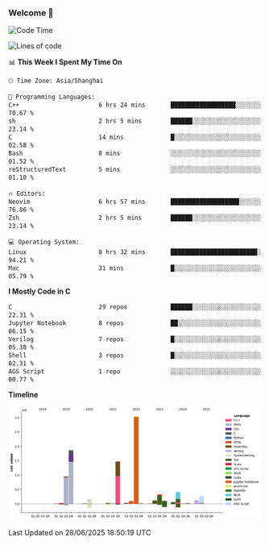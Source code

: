### Welcome 👋

<!--START_SECTION:waka-->
![Code Time](http://img.shields.io/badge/Code%20Time-2%2C061%20hrs%2031%20mins-blue)

![Lines of code](https://img.shields.io/badge/From%20Hello%20World%20I%27ve%20Written-9.1%20million%20lines%20of%20code-blue)

📊 **This Week I Spent My Time On** 

```text
🕑︎ Time Zone: Asia/Shanghai

💬 Programming Languages: 
C++                      6 hrs 24 mins       ██████████████████░░░░░░░   70.67 % 
sh                       2 hrs 5 mins        ██████░░░░░░░░░░░░░░░░░░░   23.14 % 
C                        14 mins             █░░░░░░░░░░░░░░░░░░░░░░░░   02.58 % 
Bash                     8 mins              ░░░░░░░░░░░░░░░░░░░░░░░░░   01.52 % 
reStructuredText         5 mins              ░░░░░░░░░░░░░░░░░░░░░░░░░   01.10 % 

🔥 Editors: 
Neovim                   6 hrs 57 mins       ███████████████████░░░░░░   76.86 % 
Zsh                      2 hrs 5 mins        ██████░░░░░░░░░░░░░░░░░░░   23.14 % 

💻 Operating System: 
Linux                    8 hrs 32 mins       ████████████████████████░   94.21 % 
Mac                      31 mins             █░░░░░░░░░░░░░░░░░░░░░░░░   05.79 % 
```

**I Mostly Code in C** 

```text
C                        29 repos            ██████░░░░░░░░░░░░░░░░░░░   22.31 % 
Jupyter Notebook         8 repos             ██░░░░░░░░░░░░░░░░░░░░░░░   06.15 % 
Verilog                  7 repos             █░░░░░░░░░░░░░░░░░░░░░░░░   05.38 % 
Shell                    3 repos             █░░░░░░░░░░░░░░░░░░░░░░░░   02.31 % 
AGS Script               1 repo              ░░░░░░░░░░░░░░░░░░░░░░░░░   00.77 % 
```



**Timeline**

![Lines of Code chart](https://raw.githubusercontent.com/Bohan-hu/Bohan-hu/master/assets/bar_graph.png)


 Last Updated on 28/06/2025 18:50:19 UTC
<!--END_SECTION:waka-->



